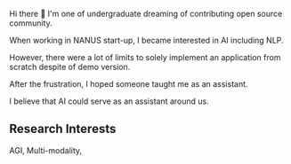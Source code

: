 Hi there 👋 I'm one of undergraduate dreaming of contributing open source community.

When working in NANUS start-up, I became interested in AI including NLP.

However, there were a lot of limits to solely implement an application from scratch despite of demo version.

After the frustration, I hoped someone taught me as an assistant.

I believe that AI could serve as an assistant around us.

## Research Interests

AGI, Multi-modality, 

<!--
**shoveling42/shoveling42** is a ✨ _special_ ✨ repository because its `README.md` (this file) appears on your GitHub profile.

Here are some ideas to get you started:

- 🔭 I’m currently working on ...
- 🌱 I’m currently learning ...
- 👯 I’m looking to collaborate on ...
- 🤔 I’m looking for help with ...
- 💬 Ask me about ...
- 📫 How to reach me: ...
- 😄 Pronouns: ...
- ⚡ Fun fact: ...
-->
